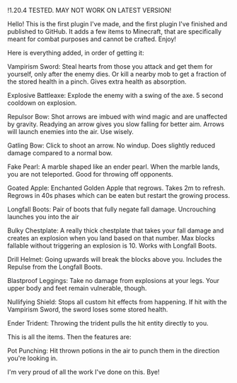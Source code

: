 !1.20.4 TESTED. MAY NOT WORK ON LATEST VERSION!

Hello! This is the first plugin I've made, and the first plugin I've finished and published to GitHub. It adds a few items to Minecraft, that are specifically meant for combat purposes and cannot be crafted. Enjoy!

Here is everything added, in order of getting it:

Vampirism Sword: Steal hearts from those you attack and get them for yourself, only after the enemy dies. Or kill a nearby mob to get a fraction of the stored health in a pinch. Gives extra health as absorption.

Explosive Battleaxe: Explode the enemy with a swing of the axe. 5 second cooldown on explosion.

Repulsor Bow: Shot arrows are imbued with wind magic and are unaffected by gravity. Readying an arrow gives you slow falling for better aim. Arrows will launch enemies into the air. Use wisely.

Gatling Bow: Click to shoot an arrow. No windup. Does slightly reduced damage compared to a normal bow.

Fake Pearl: A marble shaped like an ender pearl. When the marble lands, you are not teleported. Good for throwing off opponents.

Goated Apple: Enchanted Golden Apple that regrows. Takes 2m to refresh. Regrows in 40s phases which can be eaten but restart the growing process.

Longfall Boots: Pair of boots that fully negate fall damage. Uncrouching launches you into the air

Bulky Chestplate: A really thick chestplate that takes your fall damage and creates an explosion when you land based on that number. Max blocks fallable without triggering an explosion is 10. Works with Longfall Boots.

Drill Helmet: Going upwards will break the blocks above you. Includes the Repulse from the Longfall Boots.

Blastproof Leggings: Take no damage from explosions at your legs. Your upper body and feet remain vulnerable, though.

Nullifying Shield: Stops all custom hit effects from happening. If hit with the Vampirism Sword, the sword loses some stored health.

Ender Trident: Throwing the trident pulls the hit entity directly to you.

This is all the items. Then the features are:

Pot Punching: Hit thrown potions in the air to punch them in the direction you're looking in.

I'm very proud of all the work I've done on this. Bye!
